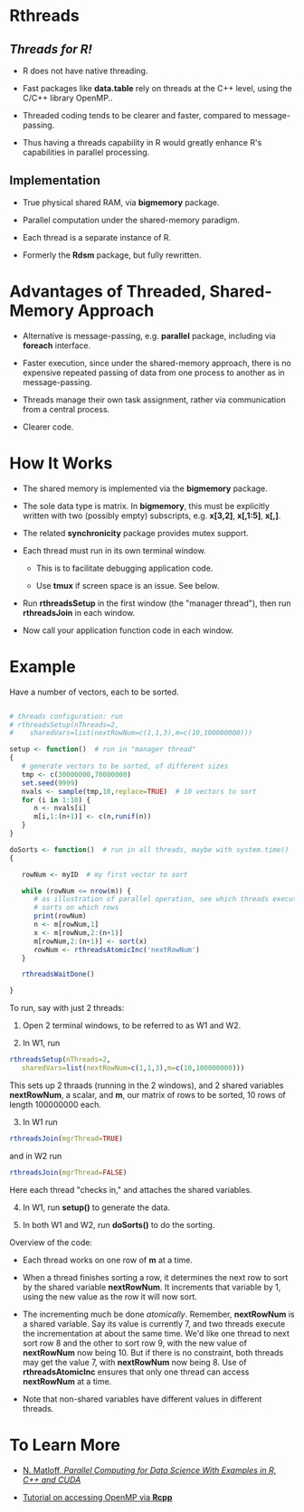 # Rthreads

## *Threads for R!*

* R does not have native threading.

* Fast packages like **data.table** rely on threads at the C++ level,
  using the C/C++ library OpenMP..

* Threaded coding tends to be clearer and faster, compared to
  message-passing.

* Thus having a threads capability in R would greatly enhance
  R's capabilities in parallel processing.

## Implementation

* True physical shared RAM, via **bigmemory** package.

* Parallel computation under the shared-memory paradigm.

* Each thread is a separate instance of R.

* Formerly the **Rdsm** package, but fully rewritten.

# Advantages of Threaded, Shared-Memory Approach

* Alternative is message-passing, e.g. **parallel** package,
  including via **foreach** interface.

* Faster execution, since under the shared-memory approach, there is no
  expensive repeated passing of data from one process to another as in
  message-passing.

* Threads manage their own task assignment, rather via communication
  from a central process.

* Clearer code.

# How It Works

* The shared memory is implemented via the **bigmemory** package.

* The sole data type is matrix. In **bigmemory**, this must be
  explicitly written with two (possibly empty) subscripts,
  e.g. **x[3,2]**, **x[,1:5]**, **x[,]**.

* The related **synchronicity** package provides mutex support.

* Each thread must run in its own terminal window.

  * This is to facilitate debugging application code.

  * Use **tmux** if screen space is an issue. See below.

* Run **rthreadsSetup** in the first window (the "manager
  thread"), then run **rthreadsJoin** in each window.

* Now call your application function code in each window.

# Example

Have a number of vectors, each to be sorted.

``` r

# threads configuration: run
# rthreadsSetup(nThreads=2,
#    sharedVars=list(nextRowNum=c(1,1,3),m=c(10,100000000)))

setup <- function()  # run in "manager thread"
{
   # generate vectors to be sorted, of different sizes
   tmp <- c(30000000,70000000)
   set.seed(9999)
   nvals <- sample(tmp,10,replace=TRUE)  # 10 vectors to sort
   for (i in 1:10) {
      n <- nvals[i]
      m[i,1:(n+1)] <- c(n,runif(n))
   }
}

doSorts <- function()  # run in all threads, maybe with system.time()
{

   rowNum <- myID  # my first vector to sort

   while (rowNum <= nrow(m)) {
      # as illustration of parallel operation, see which threads execute
      # sorts on which rows
      print(rowNum)
      n <- m[rowNum,1]
      x <- m[rowNum,2:(n+1)]
      m[rowNum,2:(n+1)] <- sort(x)
      rowNum <- rthreadsAtomicInc('nextRowNum')
   }

   rthreadsWaitDone()

}

```

To run, say with just 2 threads:

1. Open 2 terminal windows, to be referred to as W1 and W2.

2. In W1, run

``` r
rthreadsSetup(nThreads=2,
   sharedVars=list(nextRowNum=c(1,1,3),m=c(10,100000000)))
```

This sets up 2 thraads (running in the 2 windows), and 2 shared
variables **nextRowNum**, a scalar, and **m**, our matrix of rows to be
sorted, 10 rows of length 100000000 each.

3. In W1 run

```r 
rthreadsJoin(mgrThread=TRUE)
```

and in W2 run

```r 
rthreadsJoin(mgrThread=FALSE)
```

Here each thread "checks in," and attaches the shared variables.

4. In W1, run **setup()** to generate the data.

5. In both W1 and W2, run **doSorts()** to do the sorting.

Overview of the code:

* Each thread works on one row of **m** at a time. 

* When a thread finishes sorting a row, it determines the next row to 
  sort by the shared variable **nextRowNum**. It increments that
  variable by 1, using the new value as the row it will now sort.

* The incrementing much be done *atomically*. Remember, **nextRowNum**
  is a shared variable. Say its value is currently 7, and two threads
  execute the incrementation at about the same time. We'd like one
  thread to next sort row 8 and the other to sort row 9, with the
  new value of **nextRowNum** now being 10. But if there is no
  constraint, both threads may get the value 7, with **nextRowNum**
  now being 8. Use of **rthreadsAtomicInc** ensures that only one thread
  can access **nextRowNum** at a time.

* Note that non-shared variables have different values in different
  threads.

# To Learn More

* [N. Matloff, *Parallel Computing for Data Science
With Examples in R, C++ and CUDA*](https://www.google.com/books/edition/Parallel_Computing_for_Data_Science/SsbECQAAQBAJ?hl=en&gbpv=0)

* [Tutorial on accessing OpenMP via **Rcpp**](https://mfasiolo.github.io/sc2-2019/rcpp_advanced_iii/1_openmp/)
